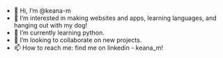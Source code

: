 - 👋 Hi, I’m @keana-m
- 👀 I’m interested in making websites and apps, learning languages, and hanging out with my dog!
- 🌱 I’m currently learning python.
- 💞️ I’m looking to collaborate on new projects.
- 📫 How to reach me: find me on linkedin - keana_m!

<!---
keana-m/keana-m is a ✨ special ✨ repository because its `README.md` (this file) appears on your GitHub profile.
You can click the Preview link to take a look at your changes.
--->
